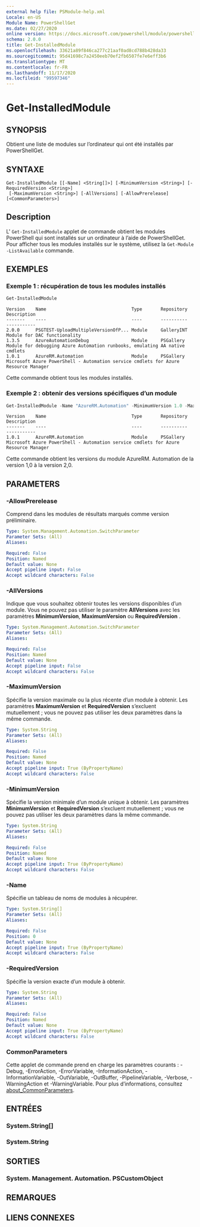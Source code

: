 ```yaml
---
external help file: PSModule-help.xml
Locale: en-US
Module Name: PowerShellGet
ms.date: 02/27/2020
online version: https://docs.microsoft.com/powershell/module/powershellget/get-installedmodule?view=powershell-7.2&WT.mc_id=ps-gethelp
schema: 2.0.0
title: Get-InstalledModule
ms.openlocfilehash: 33621a89f846ca277c21aaf0ad8cd788b428da33
ms.sourcegitcommit: 95d41698c7a2450eeb70ef2fb6507fe7e6eff3b6
ms.translationtype: MT
ms.contentlocale: fr-FR
ms.lasthandoff: 11/17/2020
ms.locfileid: "99597346"
---
```

# Get-InstalledModule

## SYNOPSIS
Obtient une liste de modules sur l’ordinateur qui ont été installés par PowerShellGet.

## SYNTAXE

```
Get-InstalledModule [[-Name] <String[]>] [-MinimumVersion <String>] [-RequiredVersion <String>]
 [-MaximumVersion <String>] [-AllVersions] [-AllowPrerelease] [<CommonParameters>]
```

## Description

L' `Get-InstalledModule` applet de commande obtient les modules PowerShell qui sont installés sur un ordinateur à l’aide de PowerShellGet. Pour afficher tous les modules installés sur le système, utilisez la `Get-Module -ListAvailable` commande.

## EXEMPLES

### Exemple 1 : récupération de tous les modules installés

```powershell
Get-InstalledModule
```

```Output
Version    Name                                Type       Repository     Description
-------    ----                                ----       ----------     -----------
2.0.0      PSGTEST-UploadMultipleVersionOfP... Module     GalleryINT     Module for DAC functionality
1.3.5      AzureAutomationDebug                Module     PSGallery      Module for debugging Azure Automation runbooks, emulating AA native cmdlets
1.0.1      AzureRM.Automation                  Module     PSGallery      Microsoft Azure PowerShell - Automation service cmdlets for Azure Resource Manager
```

Cette commande obtient tous les modules installés.

### Exemple 2 : obtenir des versions spécifiques d’un module

```powershell
Get-InstalledModule -Name "AzureRM.Automation" -MinimumVersion 1.0 -MaximumVersion 2.0
```

```Output
Version    Name                                Type       Repository     Description
-------    ----                                ----       ----------     -----------
1.0.1      AzureRM.Automation                  Module     PSGallery      Microsoft Azure PowerShell - Automation service cmdlets for Azure Resource Manager
```

Cette commande obtient les versions du module AzureRM. Automation de la version 1,0 à la version 2,0.

## PARAMETERS

### -AllowPrerelease

Comprend dans les modules de résultats marqués comme version préliminaire.

```yaml
Type: System.Management.Automation.SwitchParameter
Parameter Sets: (All)
Aliases:

Required: False
Position: Named
Default value: None
Accept pipeline input: False
Accept wildcard characters: False
```

### -AllVersions

Indique que vous souhaitez obtenir toutes les versions disponibles d’un module.
Vous ne pouvez pas utiliser le paramètre **AllVersions** avec les paramètres **MinimumVersion**, **MaximumVersion** ou **RequiredVersion** .

```yaml
Type: System.Management.Automation.SwitchParameter
Parameter Sets: (All)
Aliases:

Required: False
Position: Named
Default value: None
Accept pipeline input: False
Accept wildcard characters: False
```

### -MaximumVersion

Spécifie la version maximale ou la plus récente d’un module à obtenir. Les paramètres **MaximumVersion** et **RequiredVersion** s’excluent mutuellement ; vous ne pouvez pas utiliser les deux paramètres dans la même commande.

```yaml
Type: System.String
Parameter Sets: (All)
Aliases:

Required: False
Position: Named
Default value: None
Accept pipeline input: True (ByPropertyName)
Accept wildcard characters: False
```

### -MinimumVersion

Spécifie la version minimale d’un module unique à obtenir. Les paramètres **MinimumVersion** et **RequiredVersion** s’excluent mutuellement ; vous ne pouvez pas utiliser les deux paramètres dans la même commande.

```yaml
Type: System.String
Parameter Sets: (All)
Aliases:

Required: False
Position: Named
Default value: None
Accept pipeline input: True (ByPropertyName)
Accept wildcard characters: False
```

### -Name

Spécifie un tableau de noms de modules à récupérer.

```yaml
Type: System.String[]
Parameter Sets: (All)
Aliases:

Required: False
Position: 0
Default value: None
Accept pipeline input: True (ByPropertyName)
Accept wildcard characters: False
```

### -RequiredVersion

Spécifie la version exacte d’un module à obtenir.

```yaml
Type: System.String
Parameter Sets: (All)
Aliases:

Required: False
Position: Named
Default value: None
Accept pipeline input: True (ByPropertyName)
Accept wildcard characters: False
```

### CommonParameters

Cette applet de commande prend en charge les paramètres courants : -Debug, -ErrorAction, -ErrorVariable, -InformationAction, -InformationVariable, -OutVariable, -OutBuffer, -PipelineVariable, -Verbose, -WarningAction et -WarningVariable. Pour plus d’informations, consultez [about_CommonParameters](../Microsoft.PowerShell.Core/About/about_CommonParameters.md).

## ENTRÉES

### System.String[]

### System.String

## SORTIES

### System. Management. Automation. PSCustomObject

## REMARQUES

## LIENS CONNEXES

